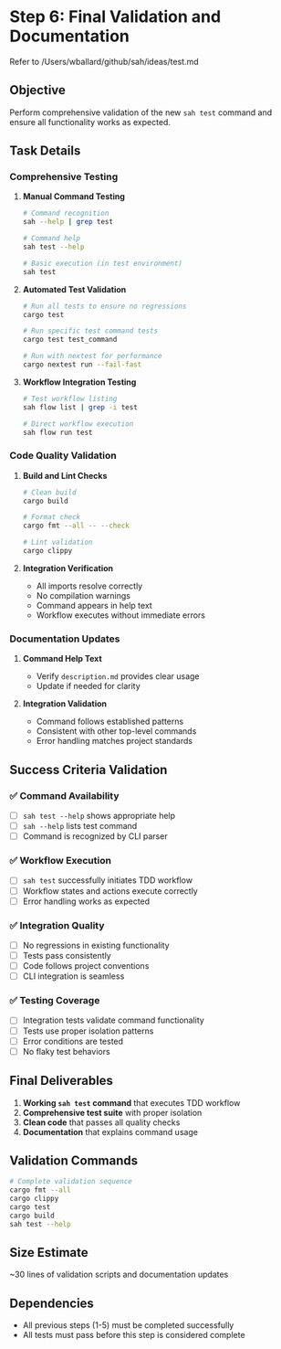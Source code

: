 # Step 6: Final Validation and Documentation

Refer to /Users/wballard/github/sah/ideas/test.md

## Objective
Perform comprehensive validation of the new `sah test` command and ensure all functionality works as expected.

## Task Details

### Comprehensive Testing
1. **Manual Command Testing**
   ```bash
   # Command recognition
   sah --help | grep test
   
   # Command help  
   sah test --help
   
   # Basic execution (in test environment)
   sah test
   ```

2. **Automated Test Validation**
   ```bash
   # Run all tests to ensure no regressions
   cargo test
   
   # Run specific test command tests
   cargo test test_command
   
   # Run with nextest for performance
   cargo nextest run --fail-fast
   ```

3. **Workflow Integration Testing**
   ```bash
   # Test workflow listing
   sah flow list | grep -i test
   
   # Direct workflow execution
   sah flow run test
   ```

### Code Quality Validation
1. **Build and Lint Checks**
   ```bash
   # Clean build
   cargo build
   
   # Format check
   cargo fmt --all -- --check
   
   # Lint validation  
   cargo clippy
   ```

2. **Integration Verification**
   - All imports resolve correctly
   - No compilation warnings
   - Command appears in help text
   - Workflow executes without immediate errors

### Documentation Updates
1. **Command Help Text**
   - Verify `description.md` provides clear usage
   - Update if needed for clarity

2. **Integration Validation**
   - Command follows established patterns
   - Consistent with other top-level commands
   - Error handling matches project standards

## Success Criteria Validation

### ✅ Command Availability
- [ ] `sah test --help` shows appropriate help
- [ ] `sah --help` lists test command
- [ ] Command is recognized by CLI parser

### ✅ Workflow Execution  
- [ ] `sah test` successfully initiates TDD workflow
- [ ] Workflow states and actions execute correctly
- [ ] Error handling works as expected

### ✅ Integration Quality
- [ ] No regressions in existing functionality
- [ ] Tests pass consistently 
- [ ] Code follows project conventions
- [ ] CLI integration is seamless

### ✅ Testing Coverage
- [ ] Integration tests validate command functionality
- [ ] Tests use proper isolation patterns
- [ ] Error conditions are tested
- [ ] No flaky test behaviors

## Final Deliverables
1. **Working `sah test` command** that executes TDD workflow
2. **Comprehensive test suite** with proper isolation
3. **Clean code** that passes all quality checks
4. **Documentation** that explains command usage

## Validation Commands
```bash
# Complete validation sequence
cargo fmt --all
cargo clippy  
cargo test
cargo build
sah test --help
```

## Size Estimate
~30 lines of validation scripts and documentation updates

## Dependencies
- All previous steps (1-5) must be completed successfully
- All tests must pass before this step is considered complete